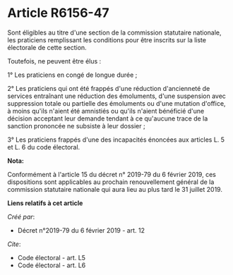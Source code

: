 # Article R6156-47

Sont éligibles au titre d'une section de la commission statutaire nationale, les praticiens remplissant les conditions pour
être inscrits sur la liste électorale de cette section.

Toutefois, ne peuvent être élus :

1° Les praticiens en congé de longue durée ;

2° Les praticiens qui ont été frappés d'une réduction d'ancienneté de services entraînant une réduction des émoluments, d'une
suspension avec suppression totale ou partielle des émoluments ou d'une mutation d'office, à moins qu'ils n'aient été
amnistiés ou qu'ils n'aient bénéficié d'une décision acceptant leur demande tendant à ce qu'aucune trace de la sanction
prononcée ne subsiste à leur dossier ;

3° Les praticiens frappés d'une des incapacités énoncées aux articles L. 5 et L. 6 du code électoral.

**Nota:**

Conformément à l'article 15 du décret n° 2019-79 du 6 février 2019, ces dispositions sont applicables au prochain
renouvellement général de la commission statutaire nationale qui aura lieu au plus tard le 31 juillet 2019.

**Liens relatifs à cet article**

_Créé par_:

  - Décret n°2019-79 du 6 février 2019 - art. 12

_Cite_:

  - Code électoral - art. L5
  - Code électoral - art. L6
